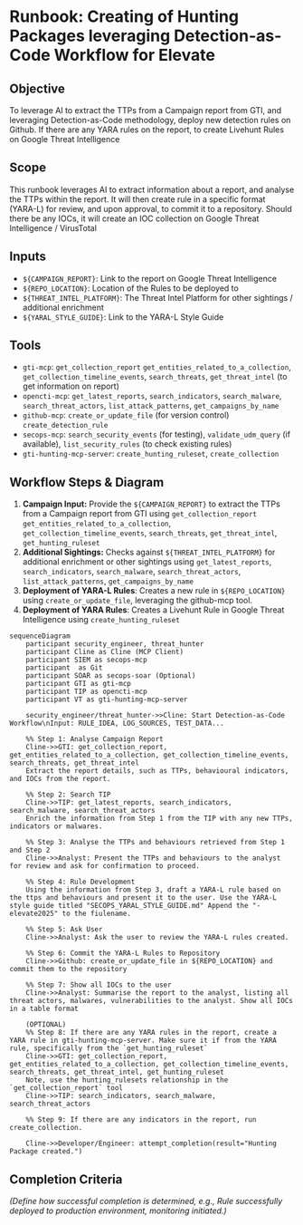 # Runbook: Creating of Hunting Packages leveraging Detection-as-Code Workflow for Elevate

## Objective

To leverage AI to extract the TTPs from a Campaign report from GTI, and leveraging Detection-as-Code methodology, deploy new detection rules on Github. 
If there are any YARA rules on the report, to create Livehunt Rules on Google Threat Intelligence

## Scope

This runbook leverages AI to extract information about a report, and analyse the TTPs within the report. It will then create rule in a specific format (YARA-L) for review, and upon approval, to commit it to a repository. Should there be any IOCs, it will create an IOC collection on Google Threat Intelligence / VirusTotal

## Inputs

*   `${CAMPAIGN_REPORT}`: Link to the report on Google Threat Intelligence
*   `${REPO_LOCATION}`: Location of the Rules to be deployed to
*   `${THREAT_INTEL_PLATFORM}`: The Threat Intel Platform for other sightings / additional enrichment
*   `${YARAL_STYLE_GUIDE}`: Link to the YARA-L Style Guide

## Tools

*   `gti-mcp`: `get_collection_report` `get_entities_related_to_a_collection`, `get_collection_timeline_events`, `search_threats`, `get_threat_intel` (to get information on report)
*   `opencti-mcp`: `get_latest_reports`, `search_indicators`, `search_malware`, `search_threat_actors`, `list_attack_patterns`, `get_campaigns_by_name`
*   `github-mcp`: `create_or_update_file` (for version control)
`create_detection_rule`
*   `secops-mcp`: `search_security_events` (for testing), `validate_udm_query` (if available), `list_security_rules` (to check existing rules)
*   `gti-hunting-mcp-server`: `create_hunting_ruleset`, `create_collection`

## Workflow Steps & Diagram

1.  **Campaign Input:** Provide the `${CAMPAIGN_REPORT}` to extract the TTPs from a Campaign report from GTI using `get_collection_report` `get_entities_related_to_a_collection`, `get_collection_timeline_events`, `search_threats`, `get_threat_intel`, `get_hunting_ruleset`
2.  **Additional Sightings:** Checks against `${THREAT_INTEL_PLATFORM}` for additional enrichment or other sightings using `get_latest_reports`, `search_indicators`, `search_malware`, `search_threat_actors`, `list_attack_patterns`, `get_campaigns_by_name`
3.  **Deployment of YARA-L Rules**: Creates a new rule in `${REPO_LOCATION}` using `create_or_update_file`, leveraging the github-mcp tool.
4.  **Deployment of YARA Rules**: Creates a Livehunt Rule in Google Threat Intelligence using `create_hunting_ruleset`

```{mermaid}
sequenceDiagram
    participant security_engineer, threat_hunter
    participant Cline as Cline (MCP Client)
    participant SIEM as secops-mcp
    participant  as Git 
    participant SOAR as secops-soar (Optional)
    participant GTI as gti-mcp
    participant TIP as opencti-mcp
    participant VT as gti-hunting-mcp-server

    security_engineer/threat_hunter->>Cline: Start Detection-as-Code Workflow\nInput: RULE_IDEA, LOG_SOURCES, TEST_DATA...

    %% Step 1: Analyse Campaign Report
    Cline->>GTI: get_collection_report, get_entities_related_to_a_collection, get_collection_timeline_events, search_threats, get_threat_intel
    Extract the report details, such as TTPs, behavioural indicators, and IOCs from the report.

    %% Step 2: Search TIP
    Cline->>TIP: get_latest_reports, search_indicators, search_malware, search_threat_actors
    Enrich the information from Step 1 from the TIP with any new TTPs, indicators or malwares.  

    %% Step 3: Analyse the TTPs and behaviours retrieved from Step 1 and Step 2
    Cline->>Analyst: Present the TTPs and behaviours to the analyst for review and ask for confirmation to proceed.

    %% Step 4: Rule Development
    Using the information from Step 3, draft a YARA-L rule based on the ttps and behaviours and present it to the user. Use the YARA-L style guide titled "SECOPS_YARAL_STYLE_GUIDE.md" Append the "-elevate2025" to the fiulename. 

    %% Step 5: Ask User
    Cline->>Analyst: Ask the user to review the YARA-L rules created. 
    
    %% Step 6: Commit the YARA-L Rules to Repository
    Cline->>Github: create_or_update_file in ${REPO_LOCATION} and commit them to the repository 

    %% Step 7: Show all IOCs to the user
    Cline->>Analyst: Summarise the report to the analyst, listing all threat actors, malwares, vulnerabilities to the analyst. Show all IOCs in a table format

    (OPTIONAL) 
    %% Step 8: If there are any YARA rules in the report, create a YARA rule in gti-hunting-mcp-server. Make sure it if from the YARA rule, specifically from the `get_hunting_ruleset`
    Cline->>GTI: get_collection_report, get_entities_related_to_a_collection, get_collection_timeline_events, search_threats, get_threat_intel, get_hunting_ruleset
    Note, use the hunting_rulesets relationship in the `get_collection_report` tool 	
    Cline->>TIP: search_indicators, search_malware, search_threat_actors

    %% Step 9: If there are any indicators in the report, run create_collection.

    Cline->>Developer/Engineer: attempt_completion(result="Hunting Package created.")

```

## Completion Criteria

*(Define how successful completion is determined, e.g., Rule successfully deployed to production environment, monitoring initiated.)*
